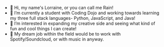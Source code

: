 - 👋 Hi, my name's Lorraine, or you can call me Rain!
- 🌱 I’m currently a student with Coding Dojo and working towards learning my three full stack languages- Python, JavaScript, and Java!
- 👀 I’m interested in expanding my creative side and seeing what kind of fun and cool things I can create!
- 💭 My dream job within the field would be to work with Spotify/Soundcloud, or with music in anyway.

<!---
rubyrain44/rubyrain44 is a ✨ special ✨ repository because its `README.md` (this file) appears on your GitHub profile.
You can click the Preview link to take a look at your changes.
--->
